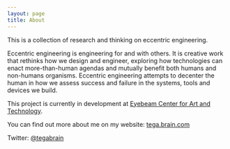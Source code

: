 ```yaml
---
layout: page
title: About
---
```



This is a collection of research and thinking on eccentric engineering.

Eccentric engineering is engineering for and with others. It is creative work that rethinks how we design and engineer, exploring how technologies can enact more-than-human agendas and mutually benefit both humans and non-humans organisms. Eccentric engineering attempts to decenter the human in how we assess success and failure in the systems, tools and devices we build.

This project is currently in development at [Eyebeam Center for Art and Technology](http://eyebeam.org/).

You can find out more about me on my website: [tega.brain.com](http://tegabrain.com/)

Twitter: [@tegabrain](http://twitter.com/tegabrain)

